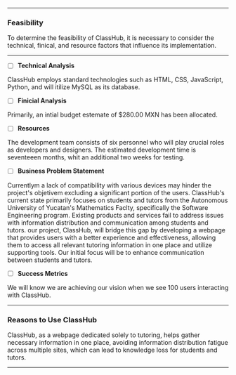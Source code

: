 __________________________
### Feasibility

To determine the feasibility of ClassHub, it is necessary to consider the technical, finical, and resource factors that influence its implementation.
__________________________
- [ ] **Technical Analysis**

ClassHub employs standard technologies such as HTML, CSS, JavaScript, Python, and will itilize MySQL as its database.

- [ ] **Finicial Analysis**

Primarily, an intial budget estemate of $280.00 MXN has been allocated.

- [ ] **Resources**

The development team consists of six personnel who will play crucial roles as developers and designers. The estimated development time is seventeeen months, whit an additional two weeks for testing.

- [ ] **Business Problem Statement**

Currentlym a lack of compatibility with various devices may hinder the project's objetivem excluding a significant portion of the users. ClassHub's current state primarily focuses on students and tutors from the Autonomous University of Yucatan's Mathematics Faclty, specifically the Software Engineering program. Existing products and services fail to address issues with information distribution and communication among students and tutors.
our project, ClassHub, will bridge this gap by developing a webpage that provides users with a better experience and effectiveness, allowing them to access all relevant tutoring information in one place and utilize supporting tools. Our initial focus will be to enhance communication between students and tutors.

- [ ] **Success Metrics**

We will know we are achieving our vision when we see 100 users interacting with ClassHub.

_________________________

### Reasons to Use ClassHub

ClassHub, as a webpage dedicated solely to tutoring, helps gather necessary information in one place, avoiding information distribution fatigue across multiple sites, which can lead to knowledge loss for students and tutors.

__________________________

